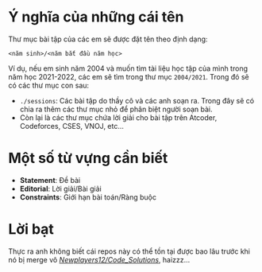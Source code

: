 # Ý nghĩa của những cái tên

Thư mục bài tập của các em sẽ được đặt tên theo định dạng:

```
<năm sinh>/<năm bắt đầu năm học>
```

Ví dụ, nếu em sinh năm 2004 và muốn tìm tài liệu học tập của mình trong năm học 2021-2022, các em sẽ tìm trong thư mục `2004/2021`. Trong đó sẽ có các thư mục con sau:

- `./sessions`: Các bài tập do thầy cô và các anh soạn ra. Trong đây sẽ có chia ra thêm các thư mục nhỏ để phân biệt người soạn bài.
- Còn lại là các thư mục chứa lời giải cho bài tập trên Atcoder, Codeforces, CSES, VNOJ, etc...

# Một số từ vựng cần biết

- **Statement**: Đề bài
- **Editorial**: Lời giải/Bài giải
- **Constraints**: Giới hạn bài toán/Ràng buộc

# Lời bạt

Thực ra anh không biết cái repos này có thể tồn tại được bao lâu trước khi nó bị merge vô *[Newplayers12/Code_Solutions](https://github.com/Newplayers12/Code_Solutions)*, haizzz...
